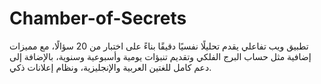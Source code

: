 # Chamber-of-Secrets
تطبيق ويب تفاعلي يقدم تحليلًا نفسيًا دقيقًا بناءً على اختبار من 20 سؤالًا، مع مميزات إضافية مثل حساب البرج الفلكي وتقديم تنبؤات يومية وأسبوعية وسنوية، بالإضافة إلى دعم كامل للغتين العربية والإنجليزية، ونظام إعلانات ذكي.
